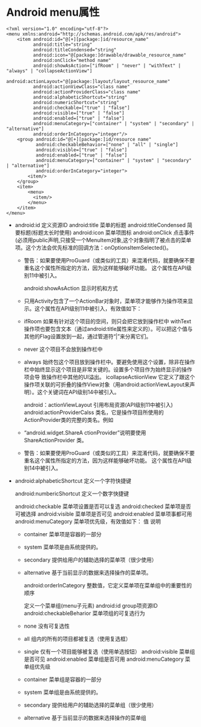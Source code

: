 # Android menu属性


```
<?xml version="1.0" encoding="utf-8"?>
<menu xmlns:android="http://schemas.android.com/apk/res/android">
    <item android:id="@[+][package:]id/resource_name"
          android:title="string"
          android:titleCondensed="string"
          android:icon="@[package:]drawable/drawable_resource_name"
          android:onClick="method name"
          android:showAsAction=["ifRoom" | "never" | "withText" | "always" | "collapseActionView"]
          android:actionLayout="@[package:]layout/layout_resource_name"
          android:actionViewClass="class name"
          android:actionProviderClass="class name"
          android:alphabeticShortcut="string"
          android:numericShortcut="string"
          android:checkable=["true" | "false"]
          android:visible=["true" | "false"]
          android:enabled=["true" | "false"]
          android:menuCategory=["container" | "system" | "secondary" | "alternative"]
          android:orderInCategory="integer"/>
    <group android:id="@[+][package:]id/resource name"
           android:checkableBehavior=["none" | "all" | "single"]
           android:visible=["true" | "false"]
           android:enabled=["true" | "false"]
           android:menuCategory=["container" | "system" | "secondary" | "alternative"]
           android:orderInCategory="integer">
        <item/>
    </group>
    <item>
        <menu>
          <item/>
        </menu>
    </item>
</menu>

```


* android:id	定义资源ID
   android:title	菜单的标题
    android:titleCondensed	简要标题(标题太长时使用)
    android:icon		菜单项图标
    android:onClick		点击事件(必须用public声明,只接受一个MenuItem对象,这个对象指明了被点击的菜单项。这个方法会优先标准的回调方法：onOptionsItemSelected()。
   * 警告：如果要使用ProGuard（或类似的工具）来混淆代码，就要确保不要重名这个属性所指定的方法，因为这样能够破坏功能。
      这个属性在API级别11中被引入。

      android:showAsAction	 显示时机和方式
   * 只用Activity包含了一个ActionBar对象时，菜单项才能够作为操作项来显示。这个属性在API级别11中被引入，有效值如下：

   * ifRoom 如果有针对这个项目的空间，则只会把它放到操作栏中
     withText 操作项也要包含文本（通过android:title属性来定义的）。可以把这个值与其他的Flag设置放到一起，通过管道符“|”来分离它们。
   * never 这个项目不会放到操作栏中
   * always 始终包这个项目放到操作栏中。要避免使用这个设置，除非在操作栏中始终显示这个项目是非常关键的。设置多个项目作为始终显示的操作项会导
     致操作栏中其他的UI溢出。
     icollapseActiionView 它定义了跟这个操作项关联的可折叠的操作View对象（用android:actionViewLayout来声明）。这个关键词在API级别14中被引入。

     android：actionViewLayout	引用布局资源(API级别11中被引入)
     android:actionProviderCalss	 类名，它是操作项目所使用的ActionProvider类的完整的类名。例如
   * “android.widget.ShareA ctionProvider”说明要使用
      ShareActionProvider			类。
    * 警告：如果要使用ProGuard（或类似的工具）来混淆代码，就要确保不要重名这个属性所指定的方法，因为这样能够破坏功能。
       这个属性在API级别14中被引入。

* android:alphabeticShortcut  定义一个字符快捷键

   android:numbericShortcut	定义一个数字快捷键

    android:checkable	 菜单项设置是否可以复选
    android:checked		菜单项是否可被选择
    android:visible		菜单项是否可见
    android:enabled		菜单项事都可用
    android:menuCategory	  菜单项优先级，有效值如下：
   值 说明

   * container 菜单项是容器的一部分
   * system 菜单项是由系统提供的。
   * secondary 提供给用户的辅助选择的菜单项（很少使用）
   * alternative 基于当前显示的数据来选择操作的菜单项。

     android:orderInCategory	整数值，它定义菜单项在菜单组中的重要性的顺序

     <group>	定义一个菜单组(menu子元素)
     android:id	group项资源ID
     android:checkableBeharior	菜单项组的可复选行为

   * none 没有可复选性
   * all 组内的所有的项目都被复选（使用复选框）
   * single 仅有一个项目能够被复选（使用单选按钮）
     android:visible		菜单组是否可见
     android:enabled		菜单组是否可用
     android:menuCategory	  菜单组优先级
   * container 菜单组是容器的一部分
   * system 菜单组是由系统提供的。
   * secondary 提供给用户的辅助选择的菜单组（很少使用）
   * alternative 基于当前显示的数据来选择操作的菜单组

